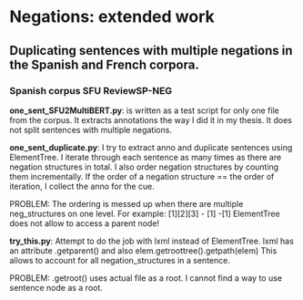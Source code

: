 # Negations: extended work

## Duplicating sentences with multiple negations in the Spanish and French corpora.

### Spanish corpus SFU ReviewSP-NEG


__one_sent_SFU2MultiBERT.py__: is written as a test script for only one file from the corpus. It extracts annotations the way I did it in my thesis. It does not split sentences with multiple negations.

__one_sent_duplicate.py__: I try to extract anno and duplicate sentences using ElementTree. I iterate through each sentence as many times as there are negation structures in total. I also order negation structures by counting them incrementally. If the order of a negation structure == the order of iteration, I collect the anno for the cue.

PROBLEM: The ordering is messed up when there are multiple neg_structures on one level. For example: [1][2][3] - [1] -[1]
ElementTree does not allow to access a parent node!

__try_this.py__: Attempt to do the job with lxml instead of ElementTree. lxml has an attribute .getparent() and also elem.getroottree().getpath(elem) This allows to account for all negation_structures in a sentence.

PROBLEM: .getroot() uses actual file as a root. I cannot find a way to use sentence node as a root. 
